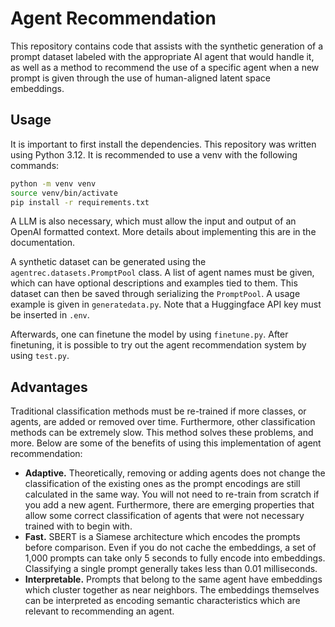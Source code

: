 # Agent Recommendation

This repository contains code that assists with the synthetic generation of
a prompt dataset labeled with the appropriate AI agent that would handle it,
as well as a method to recommend the use of a specific agent when a new prompt
is given through the use of human-aligned latent space embeddings.

## Usage

It is important to first install the dependencies. This repository was written
using Python 3.12. It is recommended to use a venv with the following commands:

```bash
python -m venv venv
source venv/bin/activate
pip install -r requirements.txt
```

A LLM is also necessary, which must allow the input and output of an OpenAI
formatted context. More details about implementing this are in the documentation.

A synthetic dataset can be generated using the `agentrec.datasets.PromptPool`
class. A list of agent names must be given, which can have optional
descriptions and examples tied to them. This dataset can then be saved through
serializing the `PromptPool`. A usage example is given in `generatedata.py`.
Note that a Huggingface API key must be inserted in `.env`.

Afterwards, one can finetune the model by using `finetune.py`. After finetuning,
it is possible to try out the agent recommendation system by using `test.py`.

## Advantages

Traditional classification methods must be re-trained if more classes, or
agents, are added or removed over time. Furthermore, other classification
methods can be extremely slow. This method solves these problems, and more.
Below are some of the benefits of using this implementation of agent
recommendation:

- **Adaptive.** Theoretically, removing or adding agents does not change the
classification of the existing ones as the prompt encodings are still
calculated in the same way. You will not need to re-train from scratch if you
add a new agent. Furthermore, there are emerging properties that allow some
correct classification of agents that were not necessary trained with to begin
with.
- **Fast.** SBERT is a Siamese architecture which encodes the prompts before
comparison. Even if you do not cache the embeddings, a set of 1,000 prompts can
take only 5 seconds to fully encode into embeddings. Classifying a single
prompt generally takes less than 0.01 milliseconds.
- **Interpretable.** Prompts that belong to the same agent have embeddings
which cluster together as near neighbors. The embeddings themselves can be
interpreted as encoding semantic characteristics which are relevant to
recommending an agent.
